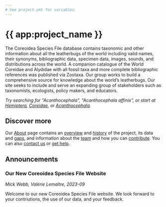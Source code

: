 ```yaml
---
# See project.yml for variables.
---
```


# {{ app:project_name }}
The Coreoidea Species File database contains taxonomic and other information about all the leatherbugs of the world including valid names, their synonyms, bibliographic data, specimen data, images, sounds, and distributions across the world. A companion catalogue of the World Coreidae and Alydidae with all fossil taxa and more complete bibliographic references was published via Zootaxa. Our group works to build a comprehensive source for knowledge about the world’s leatherbugs. Our site seeks to include and serve an expanding group of stakeholders such as taxonomists, ecologists, policy makers, and educators.

<autocomplete-otu class="w-80 place-content-center" placeholder="Search by taxon name"/>

_Try searching for "Acanthocephala", "Acanthocephala affinis", or start at [Hemiptera]({{app:project_url}}/otu/1172341/overview), [Coreidae]({{app:project_url}}/otu/1186750/overview), or [Acanthocephala]({{app:project_url}}/otu/1190351/overview)._

## Discover more
Our [About](about) page contains an [overview](about#overview) and [history](about#history) of the project, its data and [gaps](about#gaps-as-opportunity),<D-r> and information about the [team](about#team) and how _you_ can [contribute](about#contribute-or-get-help). You can also [contact us](about#contribute-or-get-help) or [get help](about#contribute-or-get-help). 

## Announcements
### Our New Coreoidea Species File Website
<!--- add inline --->
_Mick Webb, Valérie Lemaître, 2023-09_

Welcome to our new Coreoidea Species File website. We look forward to your contriutions, the use of our data, and your feedback.
